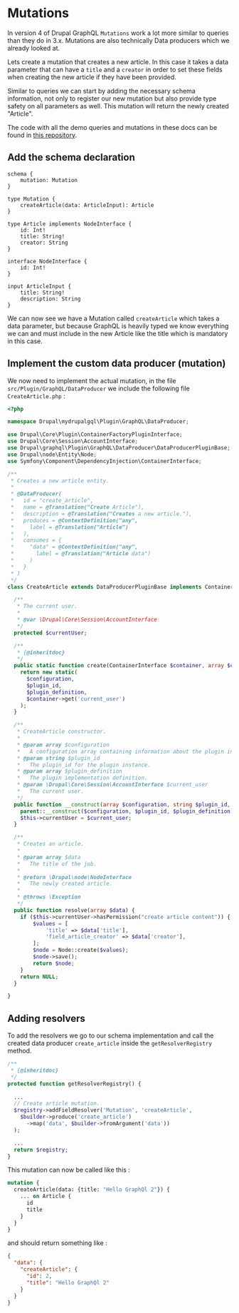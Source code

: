 # Mutations

In version 4 of Drupal GraphQL `Mutations` work a lot more similar to queries than they do in 3.x. Mutations are also technically Data producers which we already looked at.

Lets create a mutation that creates a new article. In this case it takes a data parameter that can have a `title` and a `creator` in order to set these fields when creating the new article if they have been provided.

Similar to queries we can start by adding the necessary schema information, not only to register our new mutation but also provide type safety on all parameters as well. This mutation will return the newly created "Article".

 The code with all the demo queries and mutations in these docs can be found in [this repository](https://github.com/joaogarin/mydrupalgql).

## Add the schema declaration

```
schema {
    mutation: Mutation
}

type Mutation {
    createArticle(data: ArticleInput): Article
}

type Article implements NodeInterface {
    id: Int!
    title: String!
    creator: String
}

interface NodeInterface {
    id: Int!
}

input ArticleInput {
    title: String!
    description: String
}

```

We can now see we have a Mutation called `createArticle` which takes a data parameter, but because GraphQL is heavily typed we know everything we can and must include in the new Article like the title which is mandatory in this case.

## Implement the custom data producer (mutation)

We now need to implement the actual mutation, in the file `src/Plugin/GraphQL/DataProducer` we include the following file `CreateArticle.php` :

```php
<?php

namespace Drupal\mydrupalgql\Plugin\GraphQL\DataProducer;

use Drupal\Core\Plugin\ContainerFactoryPluginInterface;
use Drupal\Core\Session\AccountInterface;
use Drupal\graphql\Plugin\GraphQL\DataProducer\DataProducerPluginBase;
use Drupal\node\Entity\Node;
use Symfony\Component\DependencyInjection\ContainerInterface;

/**
 * Creates a new article entity.
 *
 * @DataProducer(
 *   id = "create_article",
 *   name = @Translation("Create Article"),
 *   description = @Translation("Creates a new article."),
 *   produces = @ContextDefinition("any",
 *     label = @Translation("Article")
 *   ),
 *   consumes = {
 *     "data" = @ContextDefinition("any",
 *       label = @Translation("Article data")
 *     )
 *   }
 * )
 */
class CreateArticle extends DataProducerPluginBase implements ContainerFactoryPluginInterface {

  /**
   * The current user.
   *
   * @var \Drupal\Core\Session\AccountInterface
   */
  protected $currentUser;

  /**
   * {@inheritdoc}
   */
  public static function create(ContainerInterface $container, array $configuration, $plugin_id, $plugin_definition) {
    return new static(
      $configuration,
      $plugin_id,
      $plugin_definition,
      $container->get('current_user')
    );
  }

  /**
   * CreateArticle constructor.
   *
   * @param array $configuration
   *   A configuration array containing information about the plugin instance.
   * @param string $plugin_id
   *   The plugin_id for the plugin instance.
   * @param array $plugin_definition
   *   The plugin implementation definition.
   * @param \Drupal\Core\Session\AccountInterface $current_user
   *   The current user.
   */
  public function __construct(array $configuration, string $plugin_id, array $plugin_definition, AccountInterface $current_user) {
    parent::__construct($configuration, $plugin_id, $plugin_definition);
    $this->currentUser = $current_user;
  }

  /**
   * Creates an article.
   * 
   * @param array $data
   *   The title of the job.
   *
   * @return \Drupal\node\NodeInterface
   *   The newly created article.
   *
   * @throws \Exception
   */
  public function resolve(array $data) {
    if ($this->currentUser->hasPermission("create article content")) {
        $values = [
            'title' => $data['title'],
            'field_article_creator' => $data['creator'],
        ];
        $node = Node::create($values);
        $node->save();
        return $node;
    }
    return NULL;
  }

}

```

## Adding resolvers

To add the resolvers we go to our schema implementation and call the created data producer `create_article` inside the `getResolverRegistry` method.

```php
/**
 * {@inheritdoc}
 */
protected function getResolverRegistry() {
  
  ...
  // Create article mutation.
  $registry->addFieldResolver('Mutation', 'createArticle',
    $builder->produce('create_article')
      ->map('data', $builder->fromArgument('data'))
  );

  ...
  return $registry;
}
```

This mutation can now be called like this :
 
```graphql
mutation {
  createArticle(data: {title: "Hello GraphQl 2"}) {
    ... on Article {
      id
      title
    }
  }
}
```

and should return something like : 

```json
{
  "data": {
    "createArticle": {
      "id": 2,
      "title": "Hello GraphQl 2"
    }
  }
}
```
